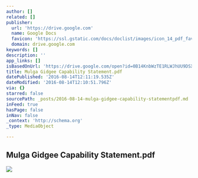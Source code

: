 ```yaml
---
author: []
related: []
publisher:
  url: 'https://drive.google.com'
  name: Google Docs
  favicon: 'https://ssl.gstatic.com/docs/doclist/images/icon_14_pdf_favicon.ico'
  domain: drive.google.com
keywords: []
description: ''
app_links: []
isBasedOnUrl: 'https://drive.google.com/open?id=0B14KnbWzTE1RLWJhUU9DSXo2UDQ'
title: Mulga Gidgee Capability Statement.pdf
datePublished: '2016-08-14T12:11:19.535Z'
dateModified: '2016-08-14T12:10:51.796Z'
via: {}
starred: false
sourcePath: _posts/2016-08-14-mulga-gidgee-capability-statementpdf.md
inFeed: true
hasPage: false
inNav: false
_context: 'http://schema.org'
_type: MediaObject

---
```

<article style=""><h1>Mulga Gidgee Capability Statement.pdf</h1><img src="https://lh6.googleusercontent.com/pBMciYxSDbwdzigjVOcnwqbZIkU2dtuOXKxwGz3kuqCVekGiWuWWZw=w1200-h630-p" /></article>